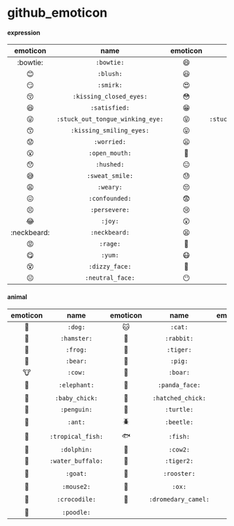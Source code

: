 # github_emoticon

#### expression
|emoticon|name|emoticon|name|emoticon|name|
|:-:|:-----:|:-:|:-----:|:-:|:-----:|
|:bowtie:|`:bowtie:`|:smile:|`:smile:`|:laughing:|`:laughing:`|
|:blush:|`:blush:`|:smiley:|`:smiley:`|:relaxed:|`:relaxed:`|
|:smirk:|`:smirk:`|:heart_eyes:|`:heart_eyes:`|:kissing_heart:|`:kissing_heart:`|
|:kissing_closed_eyes:|`:kissing_closed_eyes:`|:flushed:|`:flushed:`|:relieved:|`:relieved:`|
|:satisfied:|`:satisfied:`|:grin:|`:grin:`|:wink:|`:wink:`|
|:stuck_out_tongue_winking_eye:|`:stuck_out_tongue_winking_eye:`|:stuck_out_tongue_closed_eyes:|`:stuck_out_tongue_closed_eyes:`|:kissing:|`:kissing:`|
|:kissing_smiling_eyes:|`:kissing_smiling_eyes:`|:stuck_out_tongue:|`:stuck_out_tongue:`|:sleeping:|`:sleeping:`|
|:worried:|`:worried:`|:frowning:|`:frowning:`|:anguished:|`:anguished:`|
|:open_mouth:|`:open_mouth:`|:grimacing:|`:grimacing:`|:confused:|`:confused:`|
|:hushed:|`:hushed:`|:expressionless:|`:expressionless:`|:unamused:|`:unamused:`|
|:sweat_smile:|`:sweat_smile:`|:sweat:|`:sweat:`|:disappointed_relieved:|`:disappointed_relieved:`|
|:weary:|`:weary:`|:pensive:|`:pensive:`|:disappointed:|`:disappointed:`|
|:confounded:|`:confounded:`|:fearful:|`:fearful:`|:cold_sweat:|`:cold_sweat:`|
|:persevere:|`:persevere:`|:cry:|`:cry:`|:sob:|`:sob:`|
|:joy:|`:joy:`|:astonished:|`:astonished:`|:scream:|`:scream:`|
|:neckbeard:|`:neckbeard:`|:tired_face:|`:tired_face:`|:angry:|`:angry:`|
|:rage:|`:rage:`|:triumph:|`:triumph:`|:sleepy:|`:sleepy:`|
|:yum:|`:yum:`|:mask:|`:mask:`|:sunglasses:|`:sunglasses:`|
|:dizzy_face:|`:dizzy_face:`|:imp:|`:imp:`|:smiling_imp:|`:smiling_imp:`|
|:neutral_face:|`:neutral_face:`|:no_mouth:|`:no_mouth:`|:innocent:|`:innocent:`|

#### animal
|emoticon|name|emoticon|name|emoticon|name|emoticon|name|
|:--:|:------:|:--:|:------:|:--:|:------:|:--:|:------:|
|:dog:|`:dog:`|:cat:|`:cat:`|:mouse:|`:mouse:`|:monkey:|`:monkey:`|
|:hamster:|`:hamster:`|:rabbit:|`:rabbit:`|:wolf:|`:wolf:`|:horse:|`:horse:`|
|:frog:|`:frog:`|:tiger:|`:tiger:`|:koala:|`:koala:`|:racehorse:|`:racehorse:`|
|:bear:|`:bear:`|:pig:|`:pig:`|:pig_nose:|`:pig_nose:`|:camel:|`:camel:`|
|:cow:|`:cow:`|:boar:|`:boar:`|:monkey_face:|`:monkey_face:`|:sheep:|`:sheep:`|
|:elephant:|`:elephant:`|:panda_face:|`:panda_face:`|:snake:|`:snake:`|:bird:|`:bird:`|
|:baby_chick:|`:baby_chick:`|:hatched_chick:|`:hatched_chick:`|:hatching_chick:|`:hatching_chick:`|:chicken:|`:chicken:`|
|:penguin:|`:penguin:`|:turtle:|`:turtle:`|:bug:|`:bug:`|:honeybee:|`:honeybee:`|
|:ant:|`:ant:`|:beetle:|`:beetle:`|:snail:|`:snail:`|:octopus:|`:octopus:`|
|:tropical_fish:|`:tropical_fish:`|:fish:|`:fish:`|:whale:|`:whale:`|:whale2:|`:whale2:`|
|:dolphin:|`:dolphin:`|:cow2:|`:cow2:`|:ram:|`:ram:`|:rat:|`:rat:`|
|:water_buffalo:|`:water_buffalo:`|:tiger2:|`:tiger2:`|:rabbit2:|`:rabbit2:`|:dragon:|`:dragon:`|
|:goat:|`:goat:`|:rooster:|`:rooster:`|:dog2:|`:dog2:`|:pig2:|`:pig2:`|
|:mouse2:|`:mouse2:`|:ox:|`:ox:`|:dragon_face:|`:dragon_face:`|:blowfish:|`:blowfish:`|
|:crocodile:|`:crocodile:`|:dromedary_camel:|`:dromedary_camel:`|:leopard:|`:leopard:`|:cat2:|`:cat2:`|
|:poodle:|`:poodle:`|

